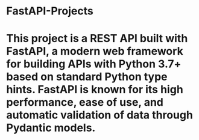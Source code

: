 # FastAPI-Projects
 
# This project is a REST API built with FastAPI, a modern web framework for building APIs with Python 3.7+ based on standard Python type hints. FastAPI is known for its high performance, ease of use, and automatic validation of data through Pydantic models.
